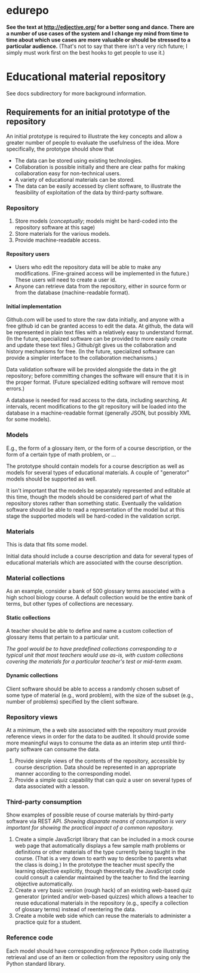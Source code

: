 edurepo
=======

**See the text at http://edjective.org/ for a better song and dance.  There are a number of use cases of the system
and I change my mind from time to time about which use cases are more valuable or should be stressed to a particular
audience.**  (That's not to say that there isn't a very rich future; I simply must work first on the best hooks to
get people to use it.)

# Educational material repository

See docs subdirectory for more background information.

## Requirements for an initial prototype of the repository

An initial prototype is required to illustrate the key concepts and allow a greater number of people to evaluate the usefulness of the idea.  More specifically, the prototype should show that

* The data can be stored using existing technologies.
* Collaboration is possible initially and there are clear paths for making collaboration easy for non-technical users.
* A variety of educational materials can be stored.
* The data can be easily accessed by client software, to illustrate the feasibility of exploitation
of the data by third-party software.

### Repository

1. Store models (*conceptually*; models might be hard-coded into the
repository software at this sage)
2. Store materials for the various models.
3. Provide machine-readable access.

#### Repository users

* Users who edit the repository data will be able to make any modifications.
(Fine-grained access will be implemented in the future.)  These users will
need to create a user id.
* Anyone can retrieve data from the repository, either in source form or from
the database (machine-readable format).

#### Initial implementation

Github.com will be used to store the raw data initially, and anyone with a free
github id can be granted access to edit the data.  At github, the data will be
represented in plain text files with a relatively easy to understand format.
(In the future, specialized software can be provided to more easily create and
update these text files.)  Github/git gives us the collaboration and history 
mechanisms for free.  (In the future, specialized software can provide a
simpler interface to the collaboration mechanisms.)

Data validation software will be provided alongside the data in the git 
repository; before committing changes the software will ensure that it is
in the proper format.  (Future specialized editing software will remove most
errors.)

A database is needed for read access to the data, including searching.  At
intervals, recent modifications to the git repository will be loaded into the
database in a machine-readable format (generally JSON, but possibly XML for
some models).

### Models

E.g., the form of a glossary item, or the form of a course description, or the form of a certain type of math problem, or ...

The prototype should contain models for a course description as well as models for several types of educational materials.  A couple of "generator" models should be supported as well.

It isn't important that the models be separately represented and editable
at this time, though the models should be considered part of what the 
repository stores rather than something static.  Eventually the validation
software should be able to read a representation of the model but at this
stage the supported models will be hard-coded in the validation script.

### Materials

This is data that fits some model.

Initial data should include a course description and data for several types of 
educational materials which are associated with the course description.

### Material collections

As an example, consider a bank of 500 glossary terms associated with a high school biology course.  A default collection would be the entire bank of terms, but other types of collections are necessary.

#### Static collections

A teacher should be able to define and name a custom collection of glossary items that pertain to a particular unit.

*The goal would be to have predefined collections corresponding to a typical unit that most teachers would use as-is, with custom collections covering the materials for a particular teacher's test or mid-term exam.*

#### Dynamic collections

Client software should be able to access a randomly chosen subset of some type of material (e.g., word problem), with the size of the subset (e.g., number of problems) specified by the client software.

### Repository views

At a minimum, the a web site associated with the repository must provide reference views in order for the data to be audited.  It should provide some more meaningful ways to consume the data as an interim step until third-party software can consume the data.

1. Provide simple views of the contents of the repository, accessible by course description.  Data should be represented in an appropriate manner according to the corresponding model.
2. Provide a simple quiz capability that can quiz a user on several types of data associated with a lesson.

### Third-party consumption

Show examples of possible reuse of course materials by third-party software via REST API.  *Showing disparate means of consumption is very important for showing the practical impact of a common repository.*

1. Create a simple JavaScript library that can be included in a mock course web page that automatically displays a few sample math problems or definitions or other materials of the type currently being taught in the course.  (That is a very down to earth way to describe to parents what the class is doing.)
In the prototype the teacher must specify the learning objective explicitly, though 
theoretically the JavaScript code could consult a calendar maintained by the
teacher to find the learning objective automatically.
2. Create a very basic version (rough hack) of an existing web-based quiz generator (printed and/or web-based quizzes) which allows a teacher to reuse educational materials in the repository (e.g., specify a collection of glossary terms) instead of reentering the data.
3. Create a mobile web side which can reuse the materials to administer a practice quiz for a
student.

### Reference code

Each model should have corresponding *reference* Python code illustrating retrieval and use of an item or collection from the repository
using only the Python standard library.
